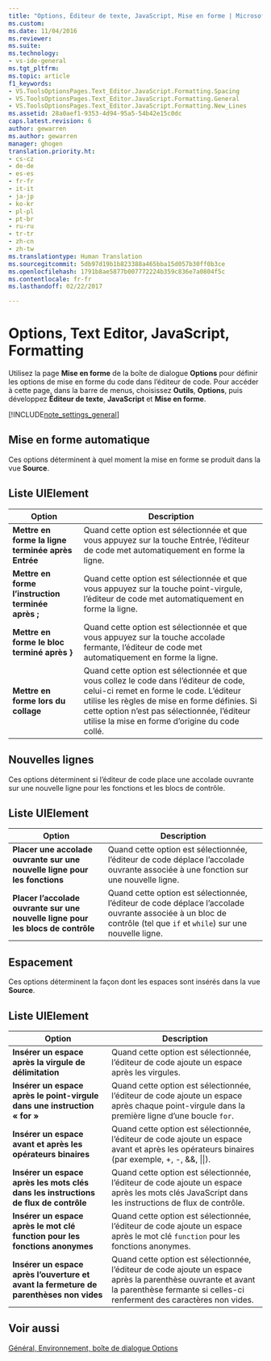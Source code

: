 ```yaml
---
title: "Options, Éditeur de texte, JavaScript, Mise en forme | Microsoft Docs"
ms.custom: 
ms.date: 11/04/2016
ms.reviewer: 
ms.suite: 
ms.technology:
- vs-ide-general
ms.tgt_pltfrm: 
ms.topic: article
f1_keywords:
- VS.ToolsOptionsPages.Text_Editor.JavaScript.Formatting.Spacing
- VS.ToolsOptionsPages.Text_Editor.JavaScript.Formatting.General
- VS.ToolsOptionsPages.Text_Editor.JavaScript.Formatting.New_Lines
ms.assetid: 28a0aef1-9353-4d94-95a5-54b42e15c0dc
caps.latest.revision: 6
author: gewarren
ms.author: gewarren
manager: ghogen
translation.priority.ht:
- cs-cz
- de-de
- es-es
- fr-fr
- it-it
- ja-jp
- ko-kr
- pl-pl
- pt-br
- ru-ru
- tr-tr
- zh-cn
- zh-tw
ms.translationtype: Human Translation
ms.sourcegitcommit: 5db97d19b1b823388a465bba15d057b30ff0b3ce
ms.openlocfilehash: 1791b8ae5877b007772224b359c836e7a0804f5c
ms.contentlocale: fr-fr
ms.lasthandoff: 02/22/2017

---
```

# <a name="options-text-editor-javascript-formatting"></a>Options, Text Editor, JavaScript, Formatting
Utilisez la page **Mise en forme** de la boîte de dialogue **Options** pour définir les options de mise en forme du code dans l’éditeur de code. Pour accéder à cette page, dans la barre de menus, choisissez **Outils**, **Options**, puis développez **Éditeur de texte**, **JavaScript** et **Mise en forme**.  
  
 [!INCLUDE[note_settings_general](../../data-tools/includes/note_settings_general_md.md)]  
  
## <a name="automatic-formatting"></a>Mise en forme automatique  
 Ces options déterminent à quel moment la mise en forme se produit dans la vue **Source**.  
  
## <a name="uielement-list"></a>Liste UIElement  
  
|Option|Description|  
|------------|-----------------|  
|**Mettre en forme la ligne terminée après Entrée**|Quand cette option est sélectionnée et que vous appuyez sur la touche Entrée, l’éditeur de code met automatiquement en forme la ligne.|  
|**Mettre en forme l’instruction terminée après ;**|Quand cette option est sélectionnée et que vous appuyez sur la touche point-virgule, l’éditeur de code met automatiquement en forme la ligne.|  
|**Mettre en forme le bloc terminé après }**|Quand cette option est sélectionnée et que vous appuyez sur la touche accolade fermante, l’éditeur de code met automatiquement en forme la ligne.|  
|**Mettre en forme lors du collage**|Quand cette option est sélectionnée et que vous collez le code dans l’éditeur de code, celui-ci remet en forme le code. L’éditeur utilise les règles de mise en forme définies. Si cette option n’est pas sélectionnée, l’éditeur utilise la mise en forme d’origine du code collé.|  
  
## <a name="new-lines"></a>Nouvelles lignes  
 Ces options déterminent si l’éditeur de code place une accolade ouvrante sur une nouvelle ligne pour les fonctions et les blocs de contrôle.  
  
## <a name="uielement-list"></a>Liste UIElement  
  
|Option|Description|  
|------------|-----------------|  
|**Placer une accolade ouvrante sur une nouvelle ligne pour les fonctions**|Quand cette option est sélectionnée, l’éditeur de code déplace l’accolade ouvrante associée à une fonction sur une nouvelle ligne.|  
|**Placer l’accolade ouvrante sur une nouvelle ligne pour les blocs de contrôle**|Quand cette option est sélectionnée, l’éditeur de code déplace l’accolade ouvrante associée à un bloc de contrôle (tel que `if` et `while`) sur une nouvelle ligne.|  
  
## <a name="spacing"></a>Espacement  
 Ces options déterminent la façon dont les espaces sont insérés dans la vue **Source**.  
  
## <a name="uielement-list"></a>Liste UIElement  
  
|Option|Description|  
|------------|-----------------|  
|**Insérer un espace après la virgule de délimitation**|Quand cette option est sélectionnée, l’éditeur de code ajoute un espace après les virgules.|  
|**Insérer un espace après le point-virgule dans une instruction « for »**|Quand cette option est sélectionnée, l’éditeur de code ajoute un espace après chaque point-virgule dans la première ligne d’une boucle `for`.|  
|**Insérer un espace avant et après les opérateurs binaires**|Quand cette option est sélectionnée, l’éditeur de code ajoute un espace avant et après les opérateurs binaires (par exemple, +, -, &&, &#124;&#124;).|  
|**Insérer un espace après les mots clés dans les instructions de flux de contrôle**|Quand cette option est sélectionnée, l’éditeur de code ajoute un espace après les mots clés JavaScript dans les instructions de flux de contrôle.|  
|**Insérer un espace après le mot clé function pour les fonctions anonymes**|Quand cette option est sélectionnée, l’éditeur de code ajoute un espace après le mot clé `function` pour les fonctions anonymes.|  
|**Insérer un espace après l’ouverture et avant la fermeture de parenthèses non vides**|Quand cette option est sélectionnée, l’éditeur de code ajoute un espace après la parenthèse ouvrante et avant la parenthèse fermante si celles-ci renferment des caractères non vides.|  
  
## <a name="see-also"></a>Voir aussi  
 [Général, Environnement, boîte de dialogue Options](../../ide/reference/general-environment-options-dialog-box.md)

